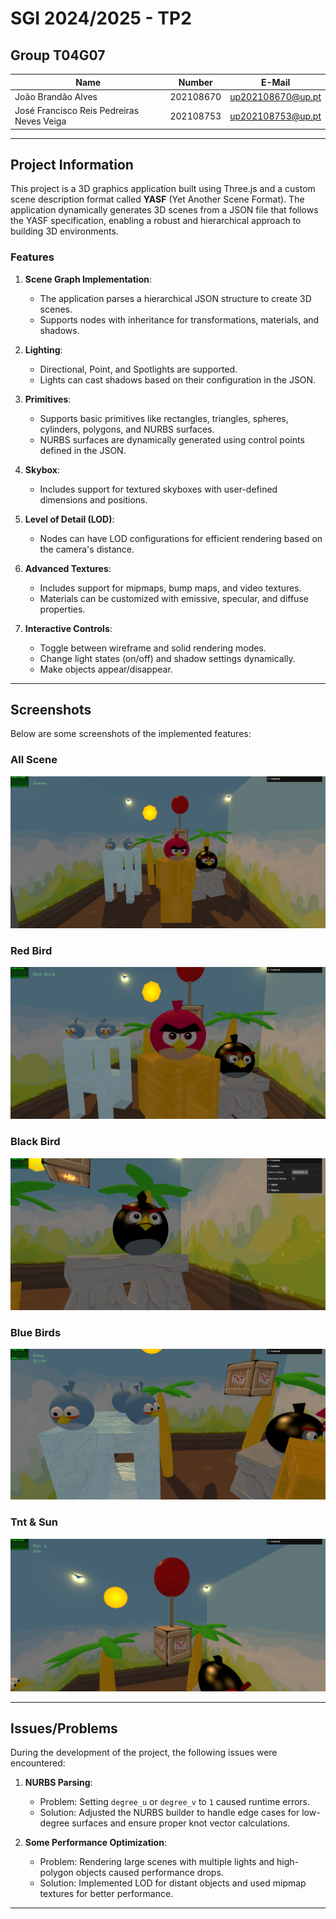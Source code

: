 # SGI 2024/2025 - TP2

## Group T04G07
| Name                                      | Number    | E-Mail             |
| ----------------------------------------- | --------- | ------------------ |
| João Brandão Alves                        | 202108670 | up202108670@up.pt  |
| José Francisco Reis Pedreiras Neves Veiga | 202108753 | up202108753@up.pt  |

----

## Project Information

This project is a 3D graphics application built using Three.js and a custom scene description format called **YASF** (Yet Another Scene Format). The application dynamically generates 3D scenes from a JSON file that follows the YASF specification, enabling a robust and hierarchical approach to building 3D environments.

### Features

1. **Scene Graph Implementation**:
   - The application parses a hierarchical JSON structure to create 3D scenes.
   - Supports nodes with inheritance for transformations, materials, and shadows.

2. **Lighting**:
   - Directional, Point, and Spotlights are supported.
   - Lights can cast shadows based on their configuration in the JSON.

3. **Primitives**:
   - Supports basic primitives like rectangles, triangles, spheres, cylinders, polygons, and NURBS surfaces.
   - NURBS surfaces are dynamically generated using control points defined in the JSON.

4. **Skybox**:
   - Includes support for textured skyboxes with user-defined dimensions and positions.

5. **Level of Detail (LOD)**:
   - Nodes can have LOD configurations for efficient rendering based on the camera's distance.

6. **Advanced Textures**:
   - Includes support for mipmaps, bump maps, and video textures.
   - Materials can be customized with emissive, specular, and diffuse properties.

7. **Interactive Controls**:
   - Toggle between wireframe and solid rendering modes.
   - Change light states (on/off) and shadow settings dynamically.
   - Make objects appear/disappear.

---

## Screenshots

Below are some screenshots of the implemented features:

### All Scene
![All Scene](image/print1.png)

### Red Bird
![Red Bird](image/print2.png)

### Black Bird
![Black Bird](image/print3.png)

### Blue Birds
![Blue Birds](image/print4.png)

### Tnt & Sun
![Tnt & Sun](image/print5.png)

---

## Issues/Problems

During the development of the project, the following issues were encountered:

1. **NURBS Parsing**:
   - Problem: Setting `degree_u` or `degree_v` to `1` caused runtime errors.
   - Solution: Adjusted the NURBS builder to handle edge cases for low-degree surfaces and ensure proper knot vector calculations.

2. **Some Performance Optimization**:
   - Problem: Rendering large scenes with multiple lights and high-polygon objects caused performance drops.
   - Solution: Implemented LOD for distant objects and used mipmap textures for better performance.

---

